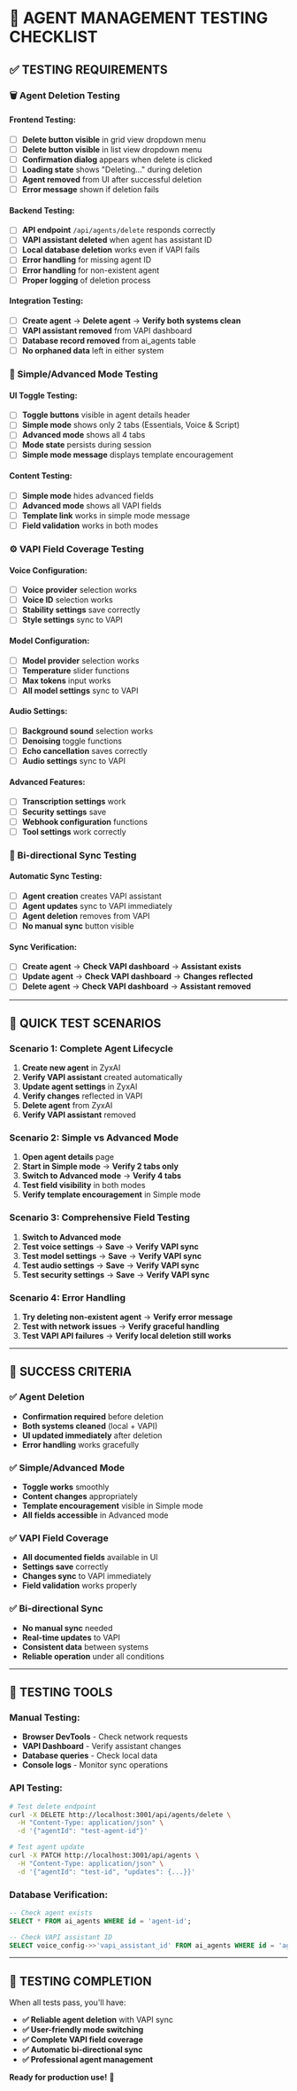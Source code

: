 # 🧪 **AGENT MANAGEMENT TESTING CHECKLIST**

## ✅ **TESTING REQUIREMENTS**

### **🗑️ Agent Deletion Testing**

#### **Frontend Testing:**
- [ ] **Delete button visible** in grid view dropdown menu
- [ ] **Delete button visible** in list view dropdown menu  
- [ ] **Confirmation dialog** appears when delete is clicked
- [ ] **Loading state** shows "Deleting..." during deletion
- [ ] **Agent removed** from UI after successful deletion
- [ ] **Error message** shown if deletion fails

#### **Backend Testing:**
- [ ] **API endpoint** `/api/agents/delete` responds correctly
- [ ] **VAPI assistant deleted** when agent has assistant ID
- [ ] **Local database deletion** works even if VAPI fails
- [ ] **Error handling** for missing agent ID
- [ ] **Error handling** for non-existent agent
- [ ] **Proper logging** of deletion process

#### **Integration Testing:**
- [ ] **Create agent** → **Delete agent** → **Verify both systems clean**
- [ ] **VAPI assistant removed** from VAPI dashboard
- [ ] **Database record removed** from ai_agents table
- [ ] **No orphaned data** left in either system

### **🎯 Simple/Advanced Mode Testing**

#### **UI Toggle Testing:**
- [ ] **Toggle buttons** visible in agent details header
- [ ] **Simple mode** shows only 2 tabs (Essentials, Voice & Script)
- [ ] **Advanced mode** shows all 4 tabs
- [ ] **Mode state** persists during session
- [ ] **Simple mode message** displays template encouragement

#### **Content Testing:**
- [ ] **Simple mode** hides advanced fields
- [ ] **Advanced mode** shows all VAPI fields
- [ ] **Template link** works in simple mode message
- [ ] **Field validation** works in both modes

### **⚙️ VAPI Field Coverage Testing**

#### **Voice Configuration:**
- [ ] **Voice provider** selection works
- [ ] **Voice ID** selection works
- [ ] **Stability settings** save correctly
- [ ] **Style settings** sync to VAPI

#### **Model Configuration:**
- [ ] **Model provider** selection works
- [ ] **Temperature** slider functions
- [ ] **Max tokens** input works
- [ ] **All model settings** sync to VAPI

#### **Audio Settings:**
- [ ] **Background sound** selection works
- [ ] **Denoising** toggle functions
- [ ] **Echo cancellation** saves correctly
- [ ] **Audio settings** sync to VAPI

#### **Advanced Features:**
- [ ] **Transcription settings** work
- [ ] **Security settings** save
- [ ] **Webhook configuration** functions
- [ ] **Tool settings** work correctly

### **🔄 Bi-directional Sync Testing**

#### **Automatic Sync Testing:**
- [ ] **Agent creation** creates VAPI assistant
- [ ] **Agent updates** sync to VAPI immediately
- [ ] **Agent deletion** removes from VAPI
- [ ] **No manual sync** button visible

#### **Sync Verification:**
- [ ] **Create agent** → **Check VAPI dashboard** → **Assistant exists**
- [ ] **Update agent** → **Check VAPI dashboard** → **Changes reflected**
- [ ] **Delete agent** → **Check VAPI dashboard** → **Assistant removed**

---

## 🚀 **QUICK TEST SCENARIOS**

### **Scenario 1: Complete Agent Lifecycle**
1. **Create new agent** in ZyxAI
2. **Verify VAPI assistant** created automatically
3. **Update agent settings** in ZyxAI
4. **Verify changes** reflected in VAPI
5. **Delete agent** from ZyxAI
6. **Verify VAPI assistant** removed

### **Scenario 2: Simple vs Advanced Mode**
1. **Open agent details** page
2. **Start in Simple mode** → **Verify 2 tabs only**
3. **Switch to Advanced mode** → **Verify 4 tabs**
4. **Test field visibility** in both modes
5. **Verify template encouragement** in Simple mode

### **Scenario 3: Comprehensive Field Testing**
1. **Switch to Advanced mode**
2. **Test voice settings** → **Save** → **Verify VAPI sync**
3. **Test model settings** → **Save** → **Verify VAPI sync**
4. **Test audio settings** → **Save** → **Verify VAPI sync**
5. **Test security settings** → **Save** → **Verify VAPI sync**

### **Scenario 4: Error Handling**
1. **Try deleting non-existent agent** → **Verify error message**
2. **Test with network issues** → **Verify graceful handling**
3. **Test VAPI API failures** → **Verify local deletion still works**

---

## 🎯 **SUCCESS CRITERIA**

### **✅ Agent Deletion**
- **Confirmation required** before deletion
- **Both systems cleaned** (local + VAPI)
- **UI updated immediately** after deletion
- **Error handling** works gracefully

### **✅ Simple/Advanced Mode**
- **Toggle works** smoothly
- **Content changes** appropriately
- **Template encouragement** visible in Simple mode
- **All fields accessible** in Advanced mode

### **✅ VAPI Field Coverage**
- **All documented fields** available in UI
- **Settings save** correctly
- **Changes sync** to VAPI immediately
- **Field validation** works properly

### **✅ Bi-directional Sync**
- **No manual sync** needed
- **Real-time updates** to VAPI
- **Consistent data** between systems
- **Reliable operation** under all conditions

---

## 🔧 **TESTING TOOLS**

### **Manual Testing:**
- **Browser DevTools** - Check network requests
- **VAPI Dashboard** - Verify assistant changes
- **Database queries** - Check local data
- **Console logs** - Monitor sync operations

### **API Testing:**
```bash
# Test delete endpoint
curl -X DELETE http://localhost:3001/api/agents/delete \
  -H "Content-Type: application/json" \
  -d '{"agentId": "test-agent-id"}'

# Test agent update
curl -X PATCH http://localhost:3001/api/agents \
  -H "Content-Type: application/json" \
  -d '{"agentId": "test-id", "updates": {...}}'
```

### **Database Verification:**
```sql
-- Check agent exists
SELECT * FROM ai_agents WHERE id = 'agent-id';

-- Check VAPI assistant ID
SELECT voice_config->>'vapi_assistant_id' FROM ai_agents WHERE id = 'agent-id';
```

---

## 🎉 **TESTING COMPLETION**

When all tests pass, you'll have:
- **✅ Reliable agent deletion** with VAPI sync
- **✅ User-friendly mode switching** 
- **✅ Complete VAPI field coverage**
- **✅ Automatic bi-directional sync**
- **✅ Professional agent management**

**Ready for production use!** 🚀
